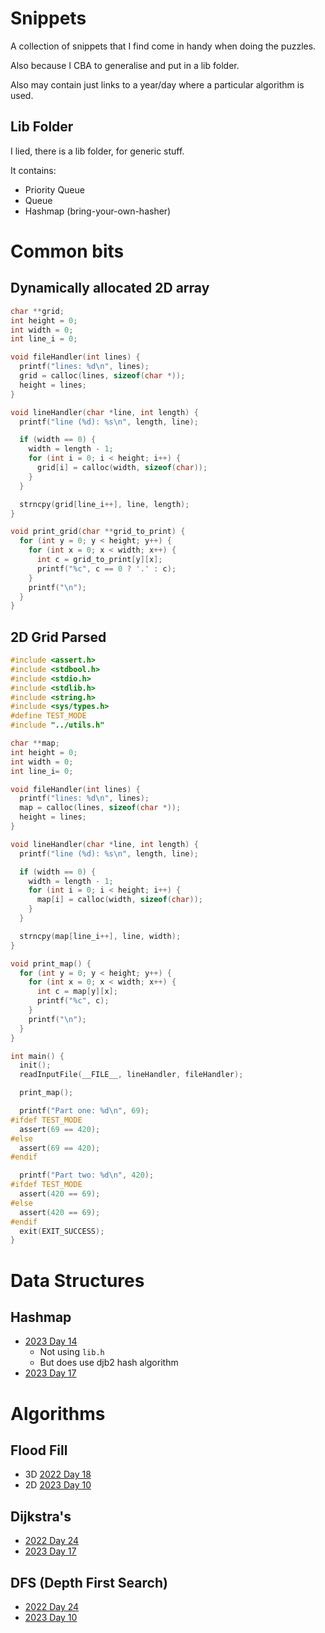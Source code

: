 # Snippets

A collection of snippets that I find come in handy when doing the puzzles.

Also because I CBA to generalise and put in a lib folder.

Also may contain just links to a year/day where a particular algorithm is used.

## Lib Folder

I lied, there is a lib folder, for generic stuff.

It contains:

 - Priority Queue
 - Queue
 - Hashmap (bring-your-own-hasher)

# Common bits

## Dynamically allocated 2D array

```c
char **grid;
int height = 0;
int width = 0;
int line_i = 0;

void fileHandler(int lines) {
  printf("lines: %d\n", lines);
  grid = calloc(lines, sizeof(char *));
  height = lines;
}

void lineHandler(char *line, int length) {
  printf("line (%d): %s\n", length, line);

  if (width == 0) {
    width = length - 1;
    for (int i = 0; i < height; i++) {
      grid[i] = calloc(width, sizeof(char));
    }
  }

  strncpy(grid[line_i++], line, length);
}

void print_grid(char **grid_to_print) {
  for (int y = 0; y < height; y++) {
    for (int x = 0; x < width; x++) {
      int c = grid_to_print[y][x];
      printf("%c", c == 0 ? '.' : c);
    }
    printf("\n");
  }
}
```

## 2D Grid Parsed

```c
#include <assert.h>
#include <stdbool.h>
#include <stdio.h>
#include <stdlib.h>
#include <string.h>
#include <sys/types.h>
#define TEST_MODE
#include "../utils.h"

char **map;
int height = 0;
int width = 0;
int line_i= 0;

void fileHandler(int lines) {
  printf("lines: %d\n", lines);
  map = calloc(lines, sizeof(char *));
  height = lines;
}

void lineHandler(char *line, int length) {
  printf("line (%d): %s\n", length, line);

  if (width == 0) {
    width = length - 1;
    for (int i = 0; i < height; i++) {
      map[i] = calloc(width, sizeof(char));
    }
  }

  strncpy(map[line_i++], line, width);
}

void print_map() {
  for (int y = 0; y < height; y++) {
    for (int x = 0; x < width; x++) {
      int c = map[y][x];
      printf("%c", c);
    }
    printf("\n");
  }
}

int main() {
  init();
  readInputFile(__FILE__, lineHandler, fileHandler);

  print_map();

  printf("Part one: %d\n", 69);
#ifdef TEST_MODE
  assert(69 == 420);
#else
  assert(69 == 420);
#endif

  printf("Part two: %d\n", 420);
#ifdef TEST_MODE
  assert(420 == 69);
#else
  assert(420 == 69);
#endif
  exit(EXIT_SUCCESS);
}
```

# Data Structures

## Hashmap

 - [2023 Day 14](2023/14/main.c)
   - Not using `lib.h`
   - But does use djb2 hash algorithm
 - [2023 Day 17](2023/17/main.c)

# Algorithms

## Flood Fill

 - 3D [2022 Day 18](./2022/18/main.c)
 - 2D [2023 Day 10](./2023/10/main.c)

## Dijkstra's

 - [2022 Day 24](2022/24/main.c)
 - [2023 Day 17](2023/17/main.c)

## DFS (Depth First Search)

 - [2022 Day 24](2022/24/main.c)
 - [2023 Day 10](2023/10/main.c)

